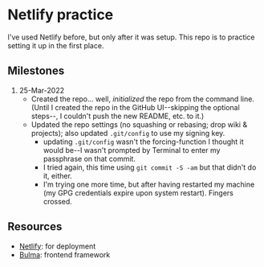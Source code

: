 # Netlify practice

I've used Netlify before, but only after it was setup. This repo is to practice setting it up in the first place. 

## Milestones

1. 25-Mar-2022   
   - Created the repo… well, _initialized_ the repo from the command line. (Until I created the repo in the GitHub UI--skipping the optional steps--, I couldn't push the new README, etc. to it.)
   - Updated the repo settings (no squashing or rebasing; drop wiki & projects); also updated `.git/config` to use my signing key.
      * updating `.git/config` wasn't the forcing-function I thought it would be--I wasn't prompted by Terminal to enter my passphrase on that commit.
      * I tried again, this time using `git commit -S -am` but that didn't do it, either. 
      * I'm trying one more time, but after having restarted my machine (my GPG credentials expire upon system restart). Fingers crossed.

## Resources

- [Netlify](https://netlify.com): for deployment
- [Bulma](https://bulma.io): frontend framework
